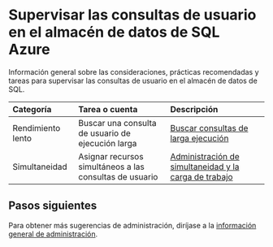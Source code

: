 <properties
   pageTitle="Supervisar las consultas de usuario en el almacén de datos de SQL Azure | Microsoft Azure"
   description="Información general sobre las consideraciones, prácticas recomendadas y tareas para supervisar las consultas de usuario en el almacén de datos de SQL Azure"
   services="sql-data-warehouse"
   documentationCenter="NA"
   authors="jrowlandjones"
   manager="barbkess"
   editor=""/>

<tags
   ms.service="sql-data-warehouse"
   ms.devlang="NA"
   ms.topic="article"
   ms.tgt_pltfrm="NA"
   ms.workload="data-services"
   ms.date="08/17/2016"
   ms.author="jrj;barbkess;sonyama"/>

# <a name="monitor-user-queries-in-azure-sql-data-warehouse"></a>Supervisar las consultas de usuario en el almacén de datos de SQL Azure

Información general sobre las consideraciones, prácticas recomendadas y tareas para supervisar las consultas de usuario en el almacén de datos de SQL.



| Categoría                | Tarea o cuenta                           | Descripción  |
| :-----------------------| :---------------------------------------------- | :----------- |
| Rendimiento lento        | Buscar una consulta de usuario de ejecución larga                  | [Buscar consultas de larga ejecución][] |
| Simultaneidad             | Asignar recursos simultáneos a las consultas de usuario     | [Administración de simultaneidad y la carga de trabajo][] |






## <a name="next-steps"></a>Pasos siguientes

Para obtener más sugerencias de administración, diríjase a la [información general de administración][].

<!--Image references-->

<!--Article references-->
[Buscar consultas de larga ejecución]: sql-data-warehouse-manage-monitor.md
[Administración de simultaneidad y la carga de trabajo]: sql-data-warehouse-develop-concurrency.md
[Información general de administración]: sql-data-warehouse-overview-manage.md

<!--MSDN references-->


<!--Other Web references-->
